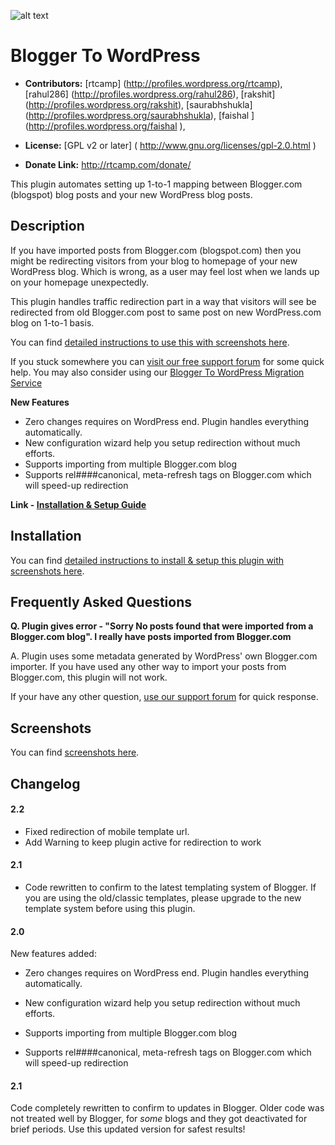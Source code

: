 ![alt text](https://plugins.svn.wordpress.org/blogger-to-wordpress-redirection//assets/banner-772x250.jpg)

# Blogger To WordPress #

* **Contributors:** [rtcamp] (http://profiles.wordpress.org/rtcamp), [rahul286] (http://profiles.wordpress.org/rahul286), [rakshit] (http://profiles.wordpress.org/rakshit), [saurabhshukla] (http://profiles.wordpress.org/saurabhshukla), [faishal] (http://profiles.wordpress.org/faishal),

* **License:** [GPL v2 or later] ( http://www.gnu.org/licenses/gpl-2.0.html)

* **Donate Link:** http://rtcamp.com/donate/

This plugin automates setting up 1-to-1 mapping between Blogger.com (blogspot) blog posts and your new WordPress blog posts. 

## Description ##

If you have imported posts from Blogger.com (blogspot.com) then you might be redirecting visitors from your blog to homepage of your new WordPress blog. Which is wrong, as a user may feel lost when we lands up on your homepage unexpectedly.

This plugin handles traffic redirection part in a way that visitors will see be redirected from old Blogger.com post to same post on new WordPress.com blog on 1-to-1 basis.

You can find [detailed instructions to use this with screenshots here](http://rtcamp.com/tutorials/blogger-to-wordpress-redirection-plugin/).

If you stuck somewhere you can [visit our free support forum](http://rtcamp.com/support/forum/blogger-to-wordpress/) for some quick help.
You may also consider using our [Blogger To WordPress Migration Service](http://rtcamp.com/blogger-to-wordpress/)

**New Features**

* Zero changes requires on WordPress end. Plugin handles everything automatically.
* New configuration wizard help you setup redirection without much efforts.
* Supports importing from multiple Blogger.com blog
* Supports rel####canonical, meta-refresh tags on Blogger.com which will speed-up redirection

**Link - [Installation & Setup Guide](http://rtcamp.com/tutorials/blogger-to-wordpress-redirection-plugin/)**
 
## Installation ##

You can find [detailed instructions to install & setup this plugin with screenshots here](http://rtcamp.com/tutorials/blogger-to-wordpress-redirection-plugin/).

## Frequently Asked Questions ##

**Q. Plugin gives error - "Sorry No posts found that were imported from a Blogger.com blog". I really have posts imported from Blogger.com**

A. Plugin uses some metadata generated by WordPress' own Blogger.com importer.
If you have used any other way to import your posts from Blogger.com, this plugin will not work.

If your have any other question, [use our support forum](http://rtcamp.com/support/forum/blogger-to-wordpress/) for quick response.

## Screenshots ##

You can find [screenshots here](http://rtcamp.com/tutorials/blogger-to-wordpress-redirection-plugin/).

## Changelog ##
#### 2.2 ####

* Fixed redirection of mobile template url.
* Add Warning to keep plugin active for redirection to work 

#### 2.1 ####

* Code rewritten to confirm to the latest templating system of Blogger. If you are using the old/classic templates, please upgrade to the new template system before using this plugin.

#### 2.0 ####

New features added:

* Zero changes requires on WordPress end. Plugin handles everything automatically.

* New configuration wizard help you setup redirection without much efforts.

* Supports importing from multiple Blogger.com blog

* Supports rel####canonical, meta-refresh tags on Blogger.com which will speed-up redirection

#### 2.1 ####
Code completely rewritten to confirm to updates in Blogger.
Older code was not treated well by Blogger, for *some* blogs and they got deactivated for brief periods.
Use this updated version for safest results!
